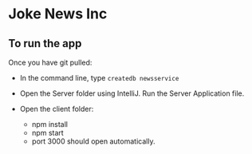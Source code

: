 # Joke News Inc

## To run the app
Once you have git pulled:

* In the command line, type `createdb newsservice`

* Open the Server folder using IntelliJ. Run the Server Application file.

* Open the client folder:
  * npm install
  * npm start
  * port 3000 should open automatically.
